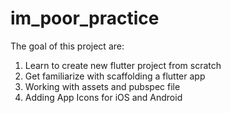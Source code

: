 # im_poor_practice

The goal of this project are:

1. Learn to create new flutter project from scratch
2. Get familiarize with scaffolding a flutter app
3. Working with assets and pubspec file
4. Adding App Icons for iOS and Android

